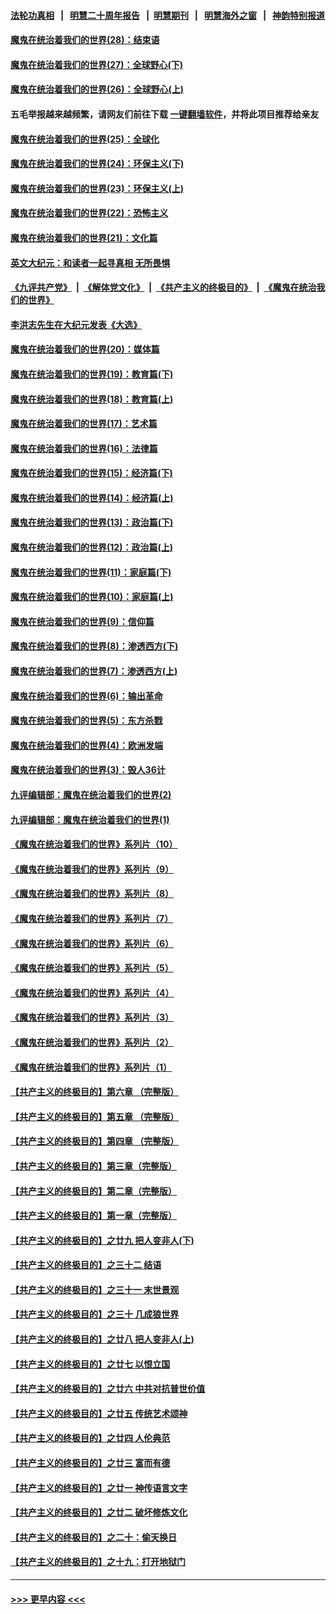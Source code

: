 #### [法轮功真相](https://github.com/gfw-breaker/truth/blob/master/README.md?t=0) &nbsp;&nbsp;|&nbsp;&nbsp; [明慧二十周年报告](https://github.com/gfw-breaker/mh-reports/blob/master/README.md?t=0) &nbsp;&nbsp;|&nbsp;&nbsp;[明慧期刊](https://github.com/gfw-breaker/mh-qikan) &nbsp;&nbsp;|&nbsp;&nbsp; [明慧海外之窗](https://github.com/gfw-breaker/mh-news/blob/master/README.md?t=0) &nbsp;&nbsp;|&nbsp;&nbsp; [神韵特别报道](https://github.com/gfw-breaker/mh-news/blob/master/shenyun.md?t=0)
#### [魔鬼在统治着我们的世界(28)：结束语](../pages/nsc422/n10936246.md?t=07210902) 
#### [魔鬼在统治着我们的世界(27)：全球野心(下)](../pages/nsc422/n10928319.md?t=07210902) 
#### [魔鬼在统治着我们的世界(26)：全球野心(上)](../pages/nsc422/n10900318.md?t=07210902) 
#### 五毛举报越来越频繁，请网友们前往下载 [一键翻墙软件](https://github.com/gfw-breaker/ssr-accounts)，并将此项目推荐给亲友
#### [魔鬼在统治着我们的世界(25)：全球化](../pages/nsc422/n10788205.md?t=07210902) 
#### [魔鬼在统治着我们的世界(24)：环保主义(下)](../pages/nsc422/n10695307.md?t=07210902) 
#### [魔鬼在统治着我们的世界(23)：环保主义(上)](../pages/nsc422/n10688613.md?t=07210902) 
#### [魔鬼在统治着我们的世界(22)：恐怖主义](../pages/nsc422/n10614727.md?t=07210902) 
#### [魔鬼在统治着我们的世界(21)：文化篇](../pages/nsc422/n10597706.md?t=07210902) 
#### [英文大纪元：和读者一起寻真相 无所畏惧](../pages/nsc422/n12542027.md?t=07210902) 
#### [《九评共产党》](https://github.com/begood0513/9ping.md/blob/master/README.md) &nbsp;|&nbsp; [《解体党文化》](../../../../jtdwh.md/blob/master/README.md)  &nbsp;|&nbsp; [《共产主义的终极目的》](../../../../gczydzjmd.md/blob/master/README.md) &nbsp;|&nbsp; [《魔鬼在统治我们的世界》](../../../../mgztzwmdsj.md/blob/master/README.md) 
#### [李洪志先生在大纪元发表《大选》](../pages/nsc422/n12534746.md?t=07210902) 
#### [魔鬼在统治着我们的世界(20)：媒体篇](../pages/nsc422/n10586579.md?t=07210902) 
#### [魔鬼在统治着我们的世界(19)：教育篇(下)](../pages/nsc422/n10564808.md?t=07210902) 
#### [魔鬼在统治着我们的世界(18)：教育篇(上)](../pages/nsc422/n10526970.md?t=07210902) 
#### [魔鬼在统治着我们的世界(17)：艺术篇](../pages/nsc422/n10499093.md?t=07210902) 
#### [魔鬼在统治着我们的世界(16)：法律篇](../pages/nsc422/n10485969.md?t=07210902) 
#### [魔鬼在统治着我们的世界(15)：经济篇(下)](../pages/nsc422/n10469975.md?t=07210902) 
#### [魔鬼在统治着我们的世界(14)：经济篇(上)](../pages/nsc422/n10457370.md?t=07210902) 
#### [魔鬼在统治着我们的世界(13)：政治篇(下)](../pages/nsc422/n10448270.md?t=07210902) 
#### [魔鬼在统治着我们的世界(12)：政治篇(上)](../pages/nsc422/n10444576.md?t=07210902) 
#### [魔鬼在统治着我们的世界(11)：家庭篇(下)](../pages/nsc422/n10440961.md?t=07210902) 
#### [魔鬼在统治着我们的世界(10)：家庭篇(上)](../pages/nsc422/n10435448.md?t=07210902) 
#### [魔鬼在统治着我们的世界(9)：信仰篇](../pages/nsc422/n10432159.md?t=07210902) 
#### [魔鬼在统治着我们的世界(8)：渗透西方(下)](../pages/nsc422/n10429603.md?t=07210902) 
#### [魔鬼在统治着我们的世界(7)：渗透西方(上)](../pages/nsc422/n10426013.md?t=07210902) 
#### [魔鬼在统治着我们的世界(6)：输出革命](../pages/nsc422/n10421536.md?t=07210902) 
#### [魔鬼在统治着我们的世界(5)：东方杀戮](../pages/nsc422/n10417707.md?t=07210902) 
#### [魔鬼在统治着我们的世界(4)：欧洲发端](../pages/nsc422/n10414890.md?t=07210902) 
#### [魔鬼在统治着我们的世界(3)：毁人36计](../pages/nsc422/n10411583.md?t=07210902) 
#### [九评编辑部：魔鬼在统治着我们的世界(2)](../pages/nsc422/n10410036.md?t=07210902) 
#### [九评编辑部：魔鬼在统治着我们的世界(1)](../pages/nsc422/n10406825.md?t=07210902) 
#### [《魔鬼在统治着我们的世界》系列片（10）](../pages/nsc422/n12292670.md?t=07210902) 
#### [《魔鬼在统治着我们的世界》系列片（9）](../pages/nsc422/n12290859.md?t=07210902) 
#### [《魔鬼在统治着我们的世界》系列片（8）](../pages/nsc422/n12287445.md?t=07210902) 
#### [《魔鬼在统治着我们的世界》系列片（7）](../pages/nsc422/n12283425.md?t=07210902) 
#### [《魔鬼在统治着我们的世界》系列片（6）](../pages/nsc422/n12282314.md?t=07210902) 
#### [《魔鬼在统治着我们的世界》系列片（5）](../pages/nsc422/n12281419.md?t=07210902) 
#### [《魔鬼在统治着我们的世界》系列片（4）](../pages/nsc422/n12274024.md?t=07210902) 
#### [《魔鬼在统治着我们的世界》系列片（3）](../pages/nsc422/n12271322.md?t=07210902) 
#### [《魔鬼在统治着我们的世界》系列片（2）](../pages/nsc422/n12269049.md?t=07210902) 
#### [《魔鬼在统治着我们的世界》系列片（1）](../pages/nsc422/n12267575.md?t=07210902) 
#### [【共产主义的终极目的】第六章 （完整版）](../pages/nsc422/n11428913.md?t=07210902) 
#### [【共产主义的终极目的】第五章 （完整版）](../pages/nsc422/n11428912.md?t=07210902) 
#### [【共产主义的终极目的】第四章 （完整版）](../pages/nsc422/n11428907.md?t=07210902) 
#### [【共产主义的终极目的】第三章（完整版）](../pages/nsc422/n11428848.md?t=07210902) 
#### [【共产主义的终极目的】第二章（完整版）](../pages/nsc422/n11428831.md?t=07210902) 
#### [【共产主义的终极目的】第一章（完整版）](../pages/nsc422/n11417651.md?t=07210902) 
#### [【共产主义的终极目的】之廿九 把人变非人(下)](../pages/nsc422/n11344140.md?t=07210902) 
#### [【共产主义的终极目的】之三十二 结语](../pages/nsc422/n11360535.md?t=07210902) 
#### [【共产主义的终极目的】之三十一 末世景观](../pages/nsc422/n11351129.md?t=07210902) 
#### [【共产主义的终极目的】之三十 几成狼世界](../pages/nsc422/n11348280.md?t=07210902) 
#### [【共产主义的终极目的】之廿八 把人变非人(上)](../pages/nsc422/n11340492.md?t=07210902) 
#### [【共产主义的终极目的】之廿七 以恨立国](../pages/nsc422/n11336944.md?t=07210902) 
#### [【共产主义的终极目的】之廿六 中共对抗普世价值](../pages/nsc422/n11324785.md?t=07210902) 
#### [【共产主义的终极目的】之廿五 传统艺术颂神](../pages/nsc422/n11296396.md?t=07210902) 
#### [【共产主义的终极目的】之廿四 人伦典范](../pages/nsc422/n11296397.md?t=07210902) 
#### [【共产主义的终极目的】之廿三 富而有德](../pages/nsc422/n11283598.md?t=07210902) 
#### [【共产主义的终极目的】之廿一 神传语言文字](../pages/nsc422/n11263265.md?t=07210902) 
#### [【共产主义的终极目的】之廿二 破坏修炼文化](../pages/nsc422/n11245728.md?t=07210902) 
#### [【共产主义的终极目的】之二十：偷天换日](../pages/nsc422/n11238846.md?t=07210902) 
#### [【共产主义的终极目的】之十九：打开地狱门](../pages/nsc422/n11206376.md?t=07210902) 

----
#### [ >>> 更早内容 <<< ](../indexes/nsc422-earlier.md)
